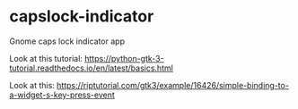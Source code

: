 # capslock-indicator
Gnome caps lock indicator app

Look at this tutorial: https://python-gtk-3-tutorial.readthedocs.io/en/latest/basics.html

Look at this: https://riptutorial.com/gtk3/example/16426/simple-binding-to-a-widget-s-key-press-event
